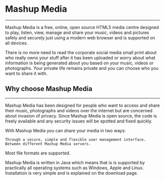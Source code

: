 # Mashup Media
***
Mashup Media is a free, online, open source HTML5 media centre designed to play, listen, view, manage and share your music, videos and pictures safely and securely just using a modern web browser and is supported on all devices.

There is no more need to read the corporate social media small print about who really owns your stuff after it has been uploaded or worry about what information is being generated about you based on your music, videos or photographs. Your private life remains private and you can choose who you want to share it with.

## Why choose Mashup Media
---
Mashup Media has been designed for people who want to access and share their music, photographs and videos over the internet but are concerned about invasion of privacy. Since Mashup Media is open source, the code is freely available and any security issues will be spotted and fixed quickly.

With Mashup Media you can share your media in two ways:

    Through a secure, simple and flexible user management interface.
    Between different Mashup Media servers.

Most file formats are supported.

Mashup Media is written in Java which means that is is supported by practically all operating systems such as Windows, Apple and Linux. Installation is very simple and is explained on the download page.

